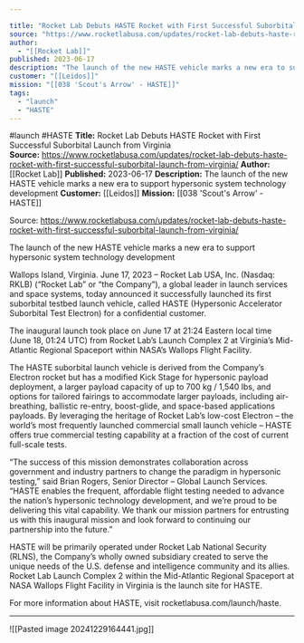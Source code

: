 ```yaml
---

title: "Rocket Lab Debuts HASTE Rocket with First Successful Suborbital Launch from Virginia  "
source: "https://www.rocketlabusa.com/updates/rocket-lab-debuts-haste-rocket-with-first-successful-suborbital-launch-from-virginia/"
author:
  - "[[Rocket Lab]]"
published: 2023-06-17
description: "The launch of the new HASTE vehicle marks a new era to support hypersonic system technology development"
customer: "[[Leidos]]"
mission: "[[038 'Scout's Arrow' - HASTE]]"
tags:
  - "launch"
  - "HASTE"
---
```


#launch #HASTE
**Title:** Rocket Lab Debuts HASTE Rocket with First Successful Suborbital Launch from Virginia  
**Source:** https://www.rocketlabusa.com/updates/rocket-lab-debuts-haste-rocket-with-first-successful-suborbital-launch-from-virginia/
**Author:** [[Rocket Lab]]
**Published:** 2023-06-17
**Description:** The launch of the new HASTE vehicle marks a new era to support hypersonic system technology development
**Customer:** [[Leidos]]
**Mission:** [[038 'Scout's Arrow' - HASTE]]

Source: https://www.rocketlabusa.com/updates/rocket-lab-debuts-haste-rocket-with-first-successful-suborbital-launch-from-virginia/

The launch of the new HASTE vehicle marks a new era to support hypersonic system technology development

 Wallops Island, Virginia. June 17, 2023 – Rocket Lab USA, Inc. (Nasdaq: RKLB) (“Rocket Lab” or “the Company”), a global leader in launch services and space systems, today announced it successfully launched its first suborbital testbed launch vehicle, called HASTE (Hypersonic Accelerator Suborbital Test Electron) for a confidential customer.

 The inaugural launch took place on June 17 at 21:24 Eastern local time (June 18, 01:24 UTC) from Rocket Lab’s Launch Complex 2 at Virginia’s Mid-Atlantic Regional Spaceport within NASA’s Wallops Flight Facility.

 The HASTE suborbital launch vehicle is derived from the Company’s Electron rocket but has a modified Kick Stage for hypersonic payload deployment, a larger payload capacity of up to 700 kg / 1,540 lbs, and options for tailored fairings to accommodate larger payloads, including air-breathing, ballistic re-entry, boost-glide, and space-based applications payloads. By leveraging the heritage of Rocket Lab’s low-cost Electron – the world’s most frequently launched commercial small launch vehicle – HASTE offers true commercial testing capability at a fraction of the cost of current full-scale tests.

“The success of this mission demonstrates collaboration across government and industry partners to change the paradigm in hypersonic testing,” said Brian Rogers, Senior Director – Global Launch Services. “HASTE enables the frequent, affordable flight testing needed to advance the nation’s hypersonic technology development, and we’re proud to be delivering this vital capability. We thank our mission partners for entrusting us with this inaugural mission and look forward to continuing our partnership into the future.”

HASTE will be primarily operated under Rocket Lab National Security (RLNS), the Company’s wholly owned subsidiary created to serve the unique needs of the U.S. defense and intelligence community and its allies. Rocket Lab Launch Complex 2 within the Mid-Atlantic Regional Spaceport at NASA Wallops Flight Facility in Virginia is the launch site for HASTE.

For more information about HASTE, visit rocketlabusa.com/launch/haste.

---

![[Pasted image 20241229164441.jpg]]